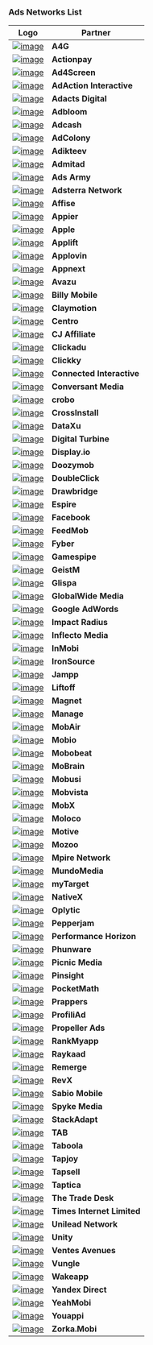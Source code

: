 ### Ads Networks List
Logo | Partner 
--- | --- 
<a href="http://a4g.com">![image](https://cdn.branch.io/branch-assets/ad-partner-manager/a4g-logo-1493239709871.png)</a>| **A4G**
<a href="http://actionpay.net">![image](https://cdn.branch.io/branch-assets/ad-partner-manager/unnamed-1502390560857.png)</a>| **Actionpay**
<a href="http://ad4screen.com">![image](https://cdn.branch.io/branch-assets/ad-partner-manager/ad4screen-1504724050417.png)</a>| **Ad4Screen**
<a href="http://adactioninteractive.com">![image](https://cdn.branch.io/branch-assets/ad-partner-manager/aai_logo_med_trans_black-1509989746768.png)</a>| **AdAction Interactive**
<a href="http://adacts.com">![image](https://cdn.branch.io/branch-assets/ad-partner-manager/adactslogohd-1511911181113.png)</a>| **Adacts Digital**
<a href="http://adbloom.com">![image](https://cdn.branch.io/branch-assets/ad-partner-manager/AdBloom-Logo-Green-1512675868221.png)</a>| **Adbloom**
<a href="http://adcash.com">![image](https://cdn.branch.io/branch-assets/ad-partner-manager/origin_08da80a1e1be4275-1508530733424.png)</a>| **Adcash**
<a href="http://adcolony.com">![image](https://cdn.branch.io/branch-assets/ad-partner-manager/adcolony-1513204502834.png)</a>| **AdColony**
<a href="http://adikteev.com">![image](https://cdn.branch.io/branch-assets/ad-partner-manager/logo_adikteev-1513039903349.png)</a>| **Adikteev**
<a href="http://admitad.com">![image](https://cdn.branch.io/branch-assets/ad-partner-manager/logo-admitad-1493136873359.png)</a>| **Admitad**
<a href="https://adsarmy.com/">![image](https://cdn.branch.io/branch-assets/ad-partner-manager/ads_army-1521759654549.png)</a>| **Ads Army**
<a href="http://adsterra.com">![image](https://cdn.branch.io/branch-assets/ad-partner-manager/Adsterra-1508532651884.png)</a>| **Adsterra Network**
<a href="http://affise.com">![image](https://cdn.branch.io/branch-assets/ad-partner-manager/affisee-1513141472946.png)</a>| **Affise**
<a href="http://appier.com">![image](https://cdn.branch.io/branch-assets/ad-partner-manager/29291839342_73029de826_o-1496708152338.png)</a>| **Appier**
<a href="http://apple.com">![image](https://cdn.branch.io/branch-assets/ad-partner-manager/logo_searchAds-1506359721056.png)</a>| **Apple**
<a href="http://applift.com">![image](https://cdn.branch.io/branch-assets/ad-partner-manager/applift_lg-bdbcf02abab90b0343354dc04fb1ff42ac2b6a9e15c34aa7177e49a7ae7864d9-1509989161261.png)</a>| **Applift**
<a href="http://applovin.com">![image](https://cdn.branch.io/branch-assets/ad-partner-manager/u3eoOtkBNGx7x4W6nKLQSQ-AppLovin_Logo_Blue_White_Rectangle_WEB-1492637758109.png)</a>| **Applovin**
<a href="http://appnext.com">![image](https://cdn.branch.io/branch-assets/ad-partner-manager/mf7zfgvsypjglqnisyth-1492800692344.png)</a>| **Appnext**
<a href="http://avazuinc.com/home/">![image](https://cdn.branch.io/branch-assets/ad-partner-manager/qwh3KVui-1519413087132.png)</a>| **Avazu**
<a href="http://billymob.com">![image](https://cdn.branch.io/branch-assets/ad-partner-manager/logo_blue-1500940117780.png)</a>| **Billy Mobile**
<a href="http://claymotion.in/">![image](https://cdn.branch.io/branch-assets/ad-partner-manager/ClayMotion_white_copy-hi-1521236042511.png)</a>| **Claymotion**
<a href="https://www.centro.net/">![image](https://cdn.branch.io/branch-assets/ad-partner-manager/YNhU8bk-1518047494337.png)</a>| **Centro**
<a href="http://www.cj.com/">![image](https://cdn.branch.io/branch-assets/ad-partner-manager/CJ_Affiliate_Logo-1522097280231.png)</a>| **CJ Affiliate**
<a href="http://clickadu.com">![image](https://cdn.branch.io/branch-assets/ad-partner-manager/cck-1508531144603.png)</a>| **Clickadu**
<a href="http://clickky.me">![image](https://cdn.branch.io/branch-assets/ad-partner-manager/LogoClickky-1508351211926.png)</a>| **Clickky**
<a href="http://connectedinteractive.com">![image](https://cdn.branch.io/branch-assets/ad-partner-manager/top-logo1-1500342833490.png)</a>| **Connected Interactive**
<a href="https://www.conversantmedia.com/">![image](https://cdn.branch.io/branch-assets/ad-partner-manager/small_logo-1512691620790.png)</a>| **Conversant Media**
<a href="http://crobo.com">![image](https://cdn.branch.io/branch-assets/ad-partner-manager/crobo-1500662980708.png)</a>| **crobo**
<a href="http://crossinstall.com">![image](https://cdn.branch.io/branch-assets/ad-partner-manager/cross_install_logo-1493241188265.png)</a>| **CrossInstall**
<a href="http://dataxu.com">![image](https://cdn.branch.io/branch-assets/ad-partner-manager/dataxu_logo_new-1510621012108.png)</a>| **DataXu**
<a href="http://digitalturbine.com">![image](https://cdn.branch.io/branch-assets/ad-partner-manager/169744LOGO-1493150262933.png)</a>| **Digital Turbine**
<a href="http://display.io">![image](https://cdn.branch.io/branch-assets/ad-partner-manager/display-io-1512502086505.png)</a>| **Display.io**
<a href="http://www.doozymob.com/">![image](https://cdn.branch.io/branch-assets/ad-partner-manager/trans5-1518752231856.png)</a>| **Doozymob**
 <a href="https://www.doubleclickbygoogle.com/">![image](https://cdn.branch.io/branch-assets/ad-partner-manager/dc_newlogo-1513231189826.png)</a>| **DoubleClick**
<a href="http://drawbridge.com">![image](https://cdn.branch.io/branch-assets/ad-partner-manager/Drawbridge_Logo_2015-1493243116881.png)</a>| **Drawbridge**
<a href="http://espireads.com">![image](https://cdn.branch.io/branch-assets/ad-partner-manager/Espire-1513137347677.png)</a>| **Espire**
<a href="http://facebook.com">![image](https://cdn.branch.io/branch-assets/ad-partner-manager/wordmark-1498695380173.png)</a>| **Facebook**
<a href="http://feedmob.com">![image](https://cdn.branch.io/branch-assets/ad-partner-manager/feedmob-logo_highres-teal_2-1510161910168.png)</a>| **FeedMob**
<a href="https://www.fyber.com/">![image](https://cdn.branch.io/branch-assets/ad-partner-manager/fyber-logo-1493132211689.png)</a>| **Fyber**
<a href="http://www.gamespipe.com">![image](https://cdn.branch.io/branch-assets/ad-partner-manager/gamespipe-1519349992057.png)</a>| **Gamespipe**
 <a href="http://geistm.com">![image](https://cdn.branch.io/branch-assets/ad-partner-manager/geistMBlackRedLogo-1498181264812.png)</a>| **GeistM**
<a href="http://glispamedia.com">![image](https://cdn.branch.io/branch-assets/ad-partner-manager/logo-glispa@2x-1493323107286.png)</a>| **Glispa**
<a href="http://globalwidemedia.com">![image](https://cdn.branch.io/branch-assets/ad-partner-manager/unnamed-1497567899553.png)</a>| **GlobalWide Media**
<a href="https://adwords.google.com/home/">![image](https://cdn.branch.io/branch-assets/ad-partner-manager/Adwords_logo-1492792697441.png)</a>| **Google AdWords**
<a href="http://impactradius.com">![image](https://cdn.branch.io/branch-assets/ad-partner-manager/impact-radius-logo-1493166999679.png)</a>| **Impact Radius**
<a href="http://inflectomedia.com">![image](https://cdn.branch.io/branch-assets/ad-partner-manager/inflecto_logo_black-1513230631373.png)</a>| **Inflecto Media**
<a href="http://inmobi.com">![image](https://cdn.branch.io/branch-assets/ad-partner-manager/logo-color-1492715152194.png)</a>| **InMobi**
<a href="http://ironsrc.com">![image](https://cdn.branch.io/branch-assets/ad-partner-manager/101621-d00d811d71b53bd93856f5358489baca-1492635797381.png)</a>| **IronSource**
<a href="http://jampp.com">![image](https://cdn.branch.io/branch-assets/ad-partner-manager/Jampp-1492638822951.png)</a>| **Jampp**
<a href="http://liftoff.io">![image](https://cdn.branch.io/branch-assets/ad-partner-manager/liftoff-logo-1492801474909.png)</a>| **Liftoff**
<a href="http://magnetadservices.com">![image](https://cdn.branch.io/branch-assets/ad-partner-manager/logo-1500342359816.png)</a>| **Magnet**
<a href="http://manage.com">![image](https://cdn.branch.io/branch-assets/ad-partner-manager/manage_logo_trans_300x75-1505160375494.png)</a>| **Manage**
<a href="https://mobair.com/">![image](https://cdn.branch.io/branch-assets/ad-partner-manager/mobair_logo_new_GDMgroup_544x144px-1518662472731.png)</a>| **MobAir**
<a href="http://mobioinc.com">![image](https://cdn.branch.io/branch-assets/ad-partner-manager/mobio_logofooter1-1498863703378.png)</a>| **Mobio**
<a href="http://www.mobobeat.com/">![image](https://cdn.branch.io/branch-assets/ad-partner-manager/mobobeat-logo-1-1518463227906.png)</a>| **Mobobeat**
<a href="http://headwaydigital.com">![image](https://cdn.branch.io/branch-assets/ad-partner-manager/logo_mobrain_iso-1495753098283.png)</a>| **MoBrain**
<a href="https://www.mobusi.com/">![image](https://cdn.branch.io/branch-assets/ad-partner-manager/687474703a2f2f6d6f62757369617070732e6769746875622e696f2f4d6f6275736953444b2d694f532f696d616765732f6d6f627573695f6c6f676f5f6e6567726f2e706e67-1493247352015.png)</a>| **Mobusi**
<a href="http://mobvista.com">![image](https://cdn.branch.io/branch-assets/ad-partner-manager/Mobvista-logo-color-2015-e1446489504259-1512755416489.png)</a>| **Mobvista**
<a href="http://mobx.agency">![image](https://cdn.branch.io/branch-assets/ad-partner-manager/Logo_Business_transp-1511229700695.png)</a>| **MobX**
<a href="http://molocoads.com">![image](https://cdn.branch.io/branch-assets/ad-partner-manager/moloco-1515797858655.png)</a>| **Moloco**
<a href="http://motiveinteractive.com">![image](https://cdn.branch.io/branch-assets/ad-partner-manager/motive-logo-300x-1493074626823.png)</a>| **Motive**
<a href="http://surikate.com">![image](https://cdn.branch.io/branch-assets/ad-partner-manager/Mozoo-Performance-1492710482008-1498430203032.png)</a>| **Mozoo**
<a href="http://mpirenetwork.com">![image](https://cdn.branch.io/branch-assets/ad-partner-manager/78e199f17cd2c80f31e430eec689-1493246692632.png)</a>| **Mpire Network**
<a href="http://mundomedia.com">![image](https://cdn.branch.io/branch-assets/ad-partner-manager/0000014b-6f75-2b16-6984-3be17d5c7b30-1500341129317.png)</a>| **MundoMedia**
<a href="http://corp.mail.ru">![image](https://cdn.branch.io/branch-assets/ad-partner-manager/my_com-1501129417628.png)</a>| **myTarget**
<a href="http://www.nativex.com/">![image](https://cdn.branch.io/branch-assets/ad-partner-manager/nativex-logo2-300x130-1493132886101.png)</a>| **NativeX**
<a href="http://oplytic.com">![image](https://cdn.branch.io/branch-assets/ad-partner-manager/logo-1498155298417.png)</a>| **Oplytic**
<a href="http://pepperjam.com">![image](https://cdn.branch.io/branch-assets/ad-partner-manager/Pep_logo_red-1501274975350.png)</a>| **Pepperjam**
<a href="http://phgsupport.com">![image](https://cdn.branch.io/branch-assets/ad-partner-manager/PH_LOGO-1493341199816.png)</a>| **Performance Horizon**
<a href="http://phunware.com">![image](https://cdn.branch.io/branch-assets/ad-partner-manager/phunware-1510972218166.png)</a>| **Phunware**
<a href="http://picnic-media.com">![image](https://cdn.branch.io/branch-assets/ad-partner-manager/Picnic_Media-1513137425026.png)</a>| **Picnic Media**
<a href="http://pinsightmedia.com">![image](https://cdn.branch.io/branch-assets/ad-partner-manager/gold-black_horizontallogo_digital-1513230839937.png)</a>| **Pinsight**
<a href="https://www.pocketmath.com">![image](https://cdn.branch.io/branch-assets/ad-partner-manager/PocketMath-Logo_a-1518751679236.png)</a>| **PocketMath**
<a href="http://prappers.com">![image](https://cdn.branch.io/branch-assets/ad-partner-manager/links-logo-1508262751788.png)</a>| **Prappers**
<a href="http://profiliad.com">![image](https://cdn.branch.io/branch-assets/ad-partner-manager/logo-1494891385579.png)</a>| **ProfiliAd**
<a href="http://propellerads.com">![image](https://cdn.branch.io/branch-assets/ad-partner-manager/logo_propellerads32-1508798759717.png)</a>| **Propeller Ads**
<a href="http://www.rankmyapp.com">![image](https://cdn.branch.io/branch-assets/ad-partner-manager/Copy_of_logo_rank_app-1519349512547.png)</a>| **RankMyapp**
<a href="http://raykaad.com">![image](https://cdn.branch.io/branch-assets/ad-partner-manager/Logo-2-1509402724378.png)</a>| **Raykaad**
<a href="http://remerge.io">![image](https://cdn.branch.io/branch-assets/ad-partner-manager/vgfm8axwuhj2lcwybtzf-1492640396474.png)</a>| **Remerge**
<a href="http://revx.io">![image](https://cdn.branch.io/branch-assets/ad-partner-manager/logo-1493256528887.png)</a>| **RevX**
<a href="http://sabiomobile.com">![image](https://cdn.branch.io/branch-assets/ad-partner-manager/main_logo_compress-1509082296545.png)</a>| **Sabio Mobile**
<a href="http://spykemedia.com">![image](https://cdn.branch.io/branch-assets/ad-partner-manager/1-e1466007909243-1495751845237.png)</a>| **Spyke Media**
<a href="http://stackadapt.com">![image](https://cdn.branch.io/branch-assets/ad-partner-manager/8331ef7d-bfc8-4148-a118-50da0fc43f8f-1490739325404-1506381795896.png)</a>| **StackAdapt**
<a href="http://tab.company">![image](https://cdn.branch.io/branch-assets/ad-partner-manager/unnamed-1502234001399.png)</a>| **TAB**
<a href="http://taboola.com">![image](https://cdn.branch.io/branch-assets/ad-partner-manager/taboola_logo-new-large-1500341960275.png)</a>| **Taboola**
<a href="http://tapjoy.com">![image](https://cdn.branch.io/branch-assets/ad-partner-manager/Tapjoy-acquires-5Rocks-1493129616390.png)</a>| **Tapjoy**
<a href="http://tapsell.ir">![image](https://cdn.branch.io/branch-assets/ad-partner-manager/tapsell2-1503596508675.png)</a>| **Tapsell**
<a href="http://taptica.com">![image](https://cdn.branch.io/branch-assets/ad-partner-manager/Taptica_Logo-1513204728443.png)</a>| **Taptica**
<a href="http://thetradedesk.com">![image](https://cdn.branch.io/branch-assets/ad-partner-manager/thetradedeskdmp-1502822492413.png)</a>| **The Trade Desk**
<a href="http://ads.colombiaonline.com/">![image](https://cdn.branch.io/branch-assets/ad-partner-manager/logo-1516922139308.png)</a>| **Times Internet Limited**
<a href="http://unilead.net">![image](https://cdn.branch.io/branch-assets/ad-partner-manager/2-02-1498862779375.png)</a>| **Unilead Network**
<a href="http://unity3d.com">![image](https://cdn.branch.io/branch-assets/ad-partner-manager/unity-1493071825773.png)</a>| **Unity**
<a href="http://ventesavenues.in/">![image](https://cdn.branch.io/branch-assets/ad-partner-manager/logo-1495753718180.png)</a>| **Ventes Avenues**
<a href="http://vungle.com">![image](https://cdn.branch.io/branch-assets/ad-partner-manager/Vungle-Logo-Primary-Navy-Transparent-Padded-1493068923084.png)</a>| **Vungle**
<a href="http://wakeapp.ru">![image](https://cdn.branch.io/branch-assets/ad-partner-manager/Wake_app-1-1508532067151.png)</a>| **Wakeapp**
<a href="https://direct.yandex.ru/">![image](https://cdn.branch.io/branch-assets/ad-partner-manager/logotype-yandex-direct-1-380x233-1507587040365.png)</a>| **Yandex Direct**
<a href="http://yeahmobi.com">![image](https://s3-us-west-1.amazonaws.com/branch-assets/yeah-test.png)</a>| **YeahMobi**
<a href="http://www.youappi.com/">![image](https://cdn.branch.io/branch-assets/ad-partner-manager/youappi-1502235001895.png)</a>| **Youappi**
<a href="https://zorka.mobi/en">![image](https://cdn.branch.io/branch-assets/ad-partner-manager/zorka-mobi-1513204805138.png)</a>| **Zorka.Mobi** 
